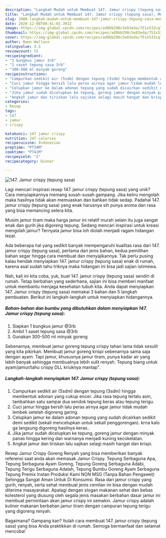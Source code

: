 ```yaml
---
description: "Langkah Mudah untuk Membuat 147. Jamur crispy (tepung sasa), Menggugah Selera"
title: "Langkah Mudah untuk Membuat 147. Jamur crispy (tepung sasa), Menggugah Selera"
slug: 1080-langkah-mudah-untuk-membuat-147-jamur-crispy-tepung-sasa-menggugah-selera
date: 2020-12-08T08:41:03.391Z
image: https://img-global.cpcdn.com/recipes/ad9bb298c5e83eda/751x532cq70/147-jamur-crispy-tepung-sasa-foto-resep-utama.jpg
thumbnail: https://img-global.cpcdn.com/recipes/ad9bb298c5e83eda/751x532cq70/147-jamur-crispy-tepung-sasa-foto-resep-utama.jpg
cover: https://img-global.cpcdn.com/recipes/ad9bb298c5e83eda/751x532cq70/147-jamur-crispy-tepung-sasa-foto-resep-utama.jpg
author: Owen Wallace
ratingvalue: 3.5
reviewcount: 15
recipeingredient:
- "1 bungkus jamur 3rb"
- "1 saset tepung sasa 3rb"
- "300-500 ml minyak goreng"
recipeinstructions:
- "Campurkan sedikit air (5sdm) dengan tepung (3sdm) hingga membentuk adonan yang cukup encer. Jika rasa tepung terlalu asin, tambahkan satu sampai dua sendok tepung beras atau tepung terigu."
- "Cuci jamur hingga bersih lalu peras airnya agar jamur tidak mudah lembek setelah digoreng garing."
- "Celupkan jamur ke dalam adonan tepung yang sudah dicairkan sedikit demi sedikit (sekali mencelupkan untuk sekali penggorengan). krna kalo ga langsung digoreng hasilnya keras.."
- "Jika jamur sudah dicelupkan ke tepung, goreng jamur dengan minyak panas hingga kering dan warnanya menjadi kuning kecokelatan."
- "Angkat jamur dan tiriskan lalu sajikan selagi masih hangat dan krispi."
categories:
- Resep
tags:
- 147
- jamur
- crispy

katakunci: 147 jamur crispy 
nutrition: 247 calories
recipecuisine: Indonesian
preptime: "PT34M"
cooktime: "PT41M"
recipeyield: "2"
recipecategory: Dinner

---
```



![147. Jamur crispy (tepung sasa)](https://img-global.cpcdn.com/recipes/ad9bb298c5e83eda/751x532cq70/147-jamur-crispy-tepung-sasa-foto-resep-utama.jpg)

Lagi mencari inspirasi resep 147. jamur crispy (tepung sasa) yang unik? Cara menyiapkannya memang susah-susah gampang. Jika keliru mengolah maka hasilnya tidak akan memuaskan dan bahkan tidak sedap. Padahal 147. jamur crispy (tepung sasa) yang enak harusnya sih punya aroma dan rasa yang bisa memancing selera kita.

Musim jamur tiram maka harga jamur ini relatif murah selain itu juga sangat enak dan gurih jika digoreng tepung. Sedang mencari inspirasi untuk kreasi mengolah jamur? Ternyata jamur bisa loh diolah menjadi ragam hidangan lezat.

Ada beberapa hal yang sedikit banyak mempengaruhi kualitas rasa dari 147. jamur crispy (tepung sasa), pertama dari jenis bahan, kedua pemilihan bahan segar hingga cara membuat dan menyajikannya. Tak perlu pusing kalau hendak menyiapkan 147. jamur crispy (tepung sasa) enak di rumah, karena asal sudah tahu triknya maka hidangan ini bisa jadi sajian istimewa.


Nah, kali ini kita coba, yuk, buat 147. jamur crispy (tepung sasa) sendiri di rumah. Tetap berbahan yang sederhana, sajian ini bisa memberi manfaat untuk membantu menjaga kesehatan tubuh kita. Anda dapat menyiapkan 147. Jamur crispy (tepung sasa) memakai 3 bahan dan 5 langkah pembuatan. Berikut ini langkah-langkah untuk menyiapkan hidangannya.

<!--inarticleads1-->

##### Bahan-bahan dan bumbu yang dibutuhkan dalam menyiapkan 147. Jamur crispy (tepung sasa):

1. Siapkan 1 bungkus jamur @3rb
1. Ambil 1 saset tepung sasa @3rb
1. Gunakan 300-500 ml minyak goreng


Sebenarnya, membuat jamur goreng tepung crispy tahan lama tidak sesulit yang kita pikirkan. Membuat jamur goreng krispi sebenarnya sama saja dengan ayam. Tapi jamur, khususnya jamur tiram, punya kadar air yang lebih banyak sehingga membuatnya lebih sulit renyah. Tepung biang untuk ayam/jamur/tahu crispy DLL kriuknya mantap&#34;. 

<!--inarticleads2-->

##### Langkah-langkah menyiapkan 147. Jamur crispy (tepung sasa):

1. Campurkan sedikit air (5sdm) dengan tepung (3sdm) hingga membentuk adonan yang cukup encer. Jika rasa tepung terlalu asin, tambahkan satu sampai dua sendok tepung beras atau tepung terigu.
1. Cuci jamur hingga bersih lalu peras airnya agar jamur tidak mudah lembek setelah digoreng garing.
1. Celupkan jamur ke dalam adonan tepung yang sudah dicairkan sedikit demi sedikit (sekali mencelupkan untuk sekali penggorengan). krna kalo ga langsung digoreng hasilnya keras..
1. Jika jamur sudah dicelupkan ke tepung, goreng jamur dengan minyak panas hingga kering dan warnanya menjadi kuning kecokelatan.
1. Angkat jamur dan tiriskan lalu sajikan selagi masih hangat dan krispi.


Resep Jamur Crispy Goreng Renyah yang bisa memberikan banyak referensi saat anda akan memasak Jamur Crispy. Tepung Serbaguna Apa, Tepung Serbaguna Ayam Goreng, Tepung Goreng Serbaguna Adabi, Tepung Terigu Serbaguna Adalah, Tepung Bumbu Goreng Ayam Serbaguna Tepung Premix Instan Produksi Kami NON MSG (Tanpa Bahan Pengawet) Sehingga Sangat Aman Untuk Di Konsumsi. Rasa dari jamur crispy yang gurih, renyah, serta sehat membuat jenis cemilan ini bisa dengan mudah diterima masayarakat. Apalagi dengan slogan makanan sehat dan bebas kolesterol yang diusung oleh segala jenis masakan berbahan dasar jamur ini membuat permintaan akan jamur crispy ini semakin. Jamur crispy adalah kuliner makanan berbahan jamur tiram dengan campuran tepung terigu yang digoreng renyah. 

Bagaimana? Gampang kan? Itulah cara membuat 147. jamur crispy (tepung sasa) yang bisa Anda praktikkan di rumah. Semoga bermanfaat dan selamat mencoba!
